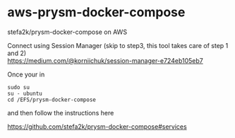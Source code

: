 # aws-prysm-docker-compose
stefa2k/prysm-docker-compose on AWS

Connect using Session Manager (skip to step3, this tool takes care of step 1 and 2)  
https://medium.com/@korniichuk/session-manager-e724eb105eb7

Once your in
```
sudo su
su - ubuntu
cd /EFS/prysm-docker-compose
```

and then follow the instructions here  

https://github.com/stefa2k/prysm-docker-compose#services

